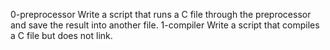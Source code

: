 0-preprocessor Write a script that runs a C file through the preprocessor and save the result into another file.
1-compiler Write a script that compiles a C file but does not link.

